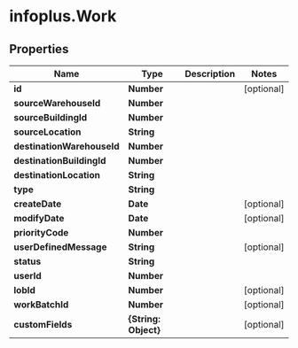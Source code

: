 # infoplus.Work

## Properties
Name | Type | Description | Notes
------------ | ------------- | ------------- | -------------
**id** | **Number** |  | [optional] 
**sourceWarehouseId** | **Number** |  | 
**sourceBuildingId** | **Number** |  | 
**sourceLocation** | **String** |  | 
**destinationWarehouseId** | **Number** |  | 
**destinationBuildingId** | **Number** |  | 
**destinationLocation** | **String** |  | 
**type** | **String** |  | 
**createDate** | **Date** |  | [optional] 
**modifyDate** | **Date** |  | [optional] 
**priorityCode** | **Number** |  | 
**userDefinedMessage** | **String** |  | [optional] 
**status** | **String** |  | 
**userId** | **Number** |  | 
**lobId** | **Number** |  | [optional] 
**workBatchId** | **Number** |  | [optional] 
**customFields** | **{String: Object}** |  | [optional] 


